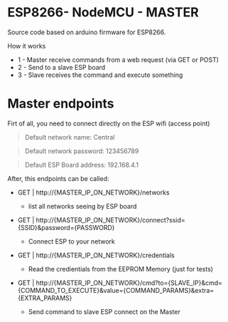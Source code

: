 # ESP8266- NodeMCU - MASTER

Source code based on arduino firmware for ESP8266.

How it works

  - 1 - Master receive commands from a web request (via GET or POST)
  - 2 - Send to a slave ESP board
  - 3 - Slave receives the command and execute something

# Master endpoints
Firt of all, you need to connect directly on the ESP wifi (access point) 

> Default network name: Central

> Default network password: 123456789

> Default ESP Board address: 192.168.4.1

After, this endpoints can be called:

   - GET | http://{MASTER_IP_ON_NETWORK}/networks 
      - list all networks seeing by ESP board
      
   - GET | http://{MASTER_IP_ON_NETWORK}/connect?ssid={SSID}&password={PASSWORD} 
      - Connect ESP to your network
      
   - GET | http://{MASTER_IP_ON_NETWORK}/credentials 
      - Read the credientials from the EEPROM Memory (just for tests)
      
   - GET | http://{MASTER_IP_ON_NETWORK}/cmd?to={SLAVE_IP}&cmd={COMMAND_TO_EXECUTE}&value={COMMAND_PARAMS}&extra={EXTRA_PARAMS}
      - Send command to slave ESP connect on the Master

